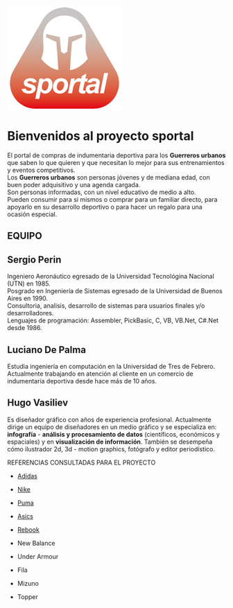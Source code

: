 ![Logo](https://raw.githubusercontent.com/vasili-hugo/grupo_02_sportal/master/imgs/sportal_logo_000.png)

# Bienvenidos al proyecto sportal

El portal de compras de indumentaria deportiva para los **Guerreros urbanos** que saben lo que quieren y que necesitan lo mejor para sus entrenamientos y eventos competitivos.</br>
Los **Guerreros urbanos** son personas jóvenes y de mediana edad, con buen poder adquisitivo y una agenda cargada.</br>
Son personas informadas, con un nivel educativo de medio a alto.</br>
Pueden consumir para si mismos o comprar para un familiar directo, para apoyarlo en su desarrollo deportivo o para hacer un regalo para una ocasión especial.


**EQUIPO**
--------------------------

## Sergio Perin
Ingeniero Aeronáutico egresado de la Universidad Tecnológina Nacional (UTN) en 1985.</br>
Posgrado en Ingeniería de Sistemas egresado de la Universidad de Buenos Aires en 1990.</br>
Consultoria, analisis, desarrollo de sistemas para usuarios finales y/o desarrolladores.</br>
Lenguajes de programación: Assembler, PickBasic, C, VB, VB.Net, C#.Net desde 1986.

## Luciano De Palma
Estudia ingeniería en computación en la Universidad de Tres de Febrero.
Actualmente trabajando en atención al cliente en un comercio de indumentaria deportiva desde hace más de 10 años.

## Hugo Vasiliev
Es diseñador gráfico con años de experiencia profesional. Actualmente dirige un equipo de diseñadores en un medio gráfico y se especializa en: **infografía** -  **análisis y procesamiento de datos** (científicos, económicos y espaciales) y en **visualización de información**.  También se desempeña cómo ilustrador 2d, 3d - motion graphics, fotógrafo y editor periodístico.


REFERENCIAS CONSULTADAS PARA EL PROYECTO
- [Adidas](https://www.adidas.com.ar/) 
- [Nike](https://www.nike.com/ar/) 
- [Puma](https://us.puma.com/) 
- [Asics](https://www.asics.com/es/es-es/) 
- [Rebook](https://www.reebok.com/us) 

- New Balance</br>
- Under Armour</br>
- Fila</br>
- Mizuno</br>
- Topper


